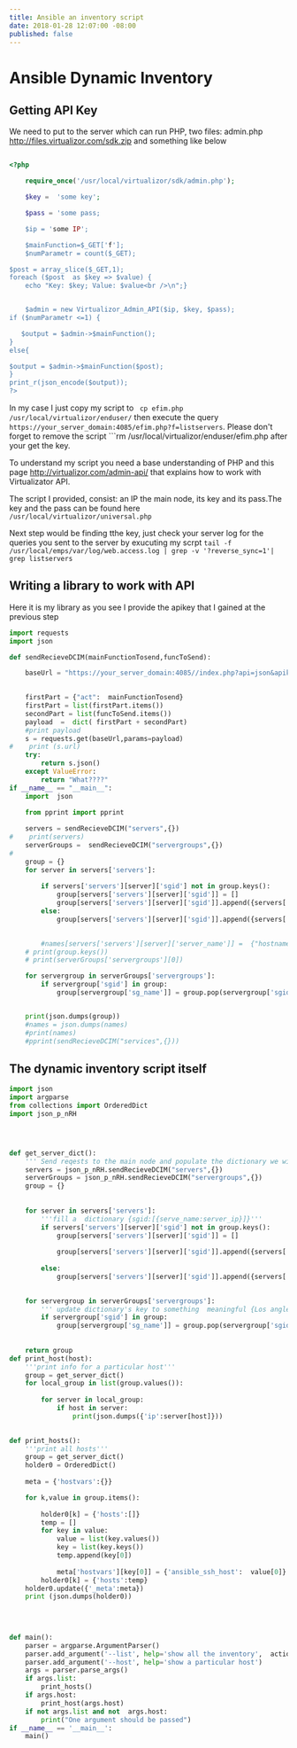 ```yaml
---
title: Ansible an inventory script
date: 2018-01-28 12:07:00 -08:00
published: false
---
```




# Ansible Dynamic Inventory
## Getting API Key

We need to put to the server which can run PHP, two files: admin.php http://files.virtualizor.com/sdk.zip and  something like below

```php

<?php

    require_once('/usr/local/virtualizor/sdk/admin.php');

    $key =  'some key';

    $pass = 'some pass;

    $ip = 'some IP';

    $mainFunction=$_GET['f'];
    $numParametr = count($_GET);

$post = array_slice($_GET,1);
foreach ($post  as $key => $value) {
    echo "Key: $key; Value: $value<br />\n";}


    $admin = new Virtualizor_Admin_API($ip, $key, $pass);
if ($numParametr <=1) {

   $output = $admin->$mainFunction(); 
}
else{ 

$output = $admin->$mainFunction($post);
}
print_r(json_encode($output));
?>  

```
In  my  case I just copy my script to ``` cp efim.php /usr/local/virtualizor/enduser/``` then execute the query ``` https://your_server_domain:4085/efim.php?f=listservers```. Please don't forget to remove the script ```rm /usr/local/virtualizor/enduser/efim.php after your get the key.

To understand my script you need a  base understanding of PHP and this page http://virtualizor.com/admin-api/ that explains how to work with Virtualizator API.

The  script I provided,  consist: an IP the main node,  its key and its pass.The key and the pass can be found here ``` /usr/local/virtualizor/universal.php```

Next step would be finding tthe key,  just check your server log for the queries  you sent to the server by exucuting my scrpt ``` tail -f /usr/local/emps/var/log/web.access.log | grep -v '?reverse_sync=1'| grep listservers ```

## Writing a library to work with API

Here it is my library as you see I provide the apikey that I gained at the previous step

```python
import requests
import json

def sendRecieveDCIM(mainFunctionTosend,funcToSend):

    baseUrl = "https://your_server_domain:4085//index.php?api=json&apikey=your_api_key"

   
    firstPart = {"act":  mainFunctionTosend}
    firstPart = list(firstPart.items())
    secondPart = list(funcToSend.items())
    payload  =  dict( firstPart + secondPart)
    #print payload           
    s = requests.get(baseUrl,params=payload)
#    print (s.url)
    try:
        return s.json()
    except ValueError:
        return "What????"
if __name__ == "__main__":
    import  json

    from pprint import pprint
    
    servers = sendRecieveDCIM("servers",{})
#    print(servers)
    serverGroups =  sendRecieveDCIM("servergroups",{})  
#    
    group = {}
    for server in servers['servers']:
        
        if servers['servers'][server]['sgid'] not in group.keys():
            group[servers['servers'][server]['sgid']] = []
            group[servers['servers'][server]['sgid']].append({servers['servers'][server]['server_name']: servers['servers'][server]['ip']})
        else:
            group[servers['servers'][server]['sgid']].append({servers['servers'][server]['server_name'] : servers['servers'][server]['ip']})

            
        #names[servers['servers'][server]['server_name']] =  {"hostname": servers['servers'][server]['ip']}
    # print(group.keys())
    # print(serverGroups['servergroups'][0])

    for servergroup in serverGroups['servergroups']:
        if servergroup['sgid'] in group:
            group[servergroup['sg_name']] = group.pop(servergroup['sgid'])


    print(json.dumps(group))        
    #names = json.dumps(names)
    #print(names)
    #pprint(sendRecieveDCIM("services",{}))
```

## The dynamic inventory script itself

```python
import json
import argparse
from collections import OrderedDict
import json_p_nRH




def get_server_dict():
    ''' Send reqests to the main node and populate the dictionary we will work with'''
    servers = json_p_nRH.sendRecieveDCIM("servers",{})
    serverGroups = json_p_nRH.sendRecieveDCIM("servergroups",{}) 
    group = {} 
 
    
    for server in servers['servers']:
        '''fill a  dictionary {sgid:[{serve_name:server_ip}]}'''
        if servers['servers'][server]['sgid'] not in group.keys():
            group[servers['servers'][server]['sgid']] = []
            
            group[servers['servers'][server]['sgid']].append({servers['servers'][server]['server_name']: servers['servers'][server]['ip']})
           
        else:
            group[servers['servers'][server]['sgid']].append({servers['servers'][server]['server_name'] : servers['servers'][server]['ip']})
   

    for servergroup in serverGroups['servergroups']:
        ''' update dictionary's key to something  meaningful {Los angles servers:[{serve_name:server_ip}]}'''
        if servergroup['sgid'] in group:
            group[servergroup['sg_name']] = group.pop(servergroup['sgid'])
    
    
    return group
def print_host(host):
    '''print info for a particular host'''  
    group = get_server_dict()
    for local_group in list(group.values()):
        
        for server in local_group:
            if host in server:
                print(json.dumps({'ip':server[host]}))

    
def print_hosts():
    '''print all hosts'''  
    group = get_server_dict()
    holder0 = OrderedDict()
    
    meta = {'hostvars':{}}

    for k,value in group.items():
        
        holder0[k] = {'hosts':[]}
        temp = []
        for key in value:
            value = list(key.values())
            key = list(key.keys())
            temp.append(key[0])
            
            meta['hostvars'][key[0]] = {'ansible_ssh_host':  value[0]}
        holder0[k] = {'hosts':temp}
    holder0.update({'_meta':meta})    
    print (json.dumps(holder0))

  
   
 
def main():
    parser = argparse.ArgumentParser()
    parser.add_argument('--list', help='show all the inventory',  action='store_true')
    parser.add_argument('--host', help='show a particular host')
    args = parser.parse_args()
    if args.list:
        print_hosts()
    if args.host:
        print_host(args.host)    
    if not args.list and not  args.host:
        print("One argument should be passed")    
if __name__ == '__main__':
    main()


```
